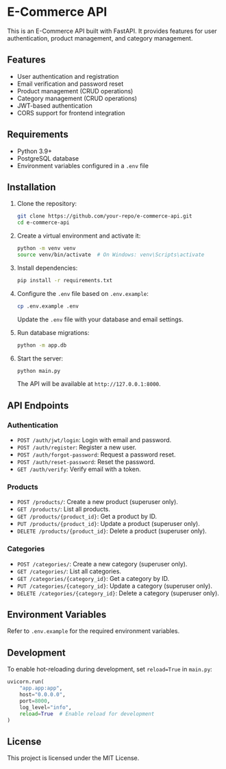 # E-Commerce API

This is an E-Commerce API built with FastAPI. It provides features for user authentication, product management, and category management.

## Features

- User authentication and registration
- Email verification and password reset
- Product management (CRUD operations)
- Category management (CRUD operations)
- JWT-based authentication
- CORS support for frontend integration

## Requirements

- Python 3.9+
- PostgreSQL database
- Environment variables configured in a `.env` file

## Installation

1. Clone the repository:

   ```bash
   git clone https://github.com/your-repo/e-commerce-api.git
   cd e-commerce-api
   ```

2. Create a virtual environment and activate it:

   ```bash
   python -m venv venv
   source venv/bin/activate  # On Windows: venv\Scripts\activate
   ```

3. Install dependencies:

   ```bash
   pip install -r requirements.txt
   ```

4. Configure the `.env` file based on `.env.example`:

   ```bash
   cp .env.example .env
   ```

   Update the `.env` file with your database and email settings.

5. Run database migrations:

   ```bash
   python -m app.db
   ```

6. Start the server:

   ```bash
   python main.py
   ```

   The API will be available at `http://127.0.0.1:8000`.

## API Endpoints

### Authentication

- `POST /auth/jwt/login`: Login with email and password.
- `POST /auth/register`: Register a new user.
- `POST /auth/forgot-password`: Request a password reset.
- `POST /auth/reset-password`: Reset the password.
- `GET /auth/verify`: Verify email with a token.

### Products

- `POST /products/`: Create a new product (superuser only).
- `GET /products/`: List all products.
- `GET /products/{product_id}`: Get a product by ID.
- `PUT /products/{product_id}`: Update a product (superuser only).
- `DELETE /products/{product_id}`: Delete a product (superuser only).

### Categories

- `POST /categories/`: Create a new category (superuser only).
- `GET /categories/`: List all categories.
- `GET /categories/{category_id}`: Get a category by ID.
- `PUT /categories/{category_id}`: Update a category (superuser only).
- `DELETE /categories/{category_id}`: Delete a category (superuser only).

## Environment Variables

Refer to `.env.example` for the required environment variables.

## Development

To enable hot-reloading during development, set `reload=True` in `main.py`:

```python
uvicorn.run(
    "app.app:app",
    host="0.0.0.0",
    port=8000,
    log_level="info",
    reload=True  # Enable reload for development
)
```

## License

This project is licensed under the MIT License.